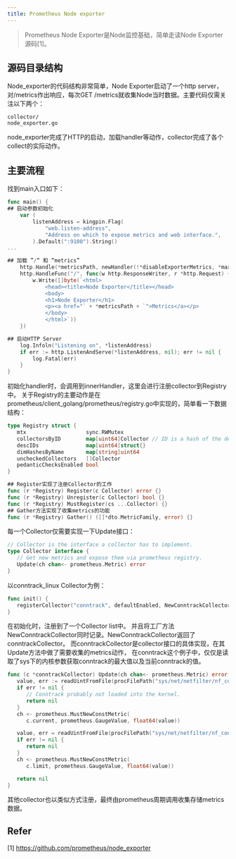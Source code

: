 ```yaml
---
title: Prometheus Node exporter
---
```




> Prometheus Node Exporter是Node监控基础，简单走读Node Exporter源码[1]。



## 源码目录结构

Node_exporter的代码结构非常简单，Node Exporter启动了一个http server，对/metrics作出响应，每次GET /metrics就收集Node当时数据。主要代码仅需关注以下两个：

```
collector/
node_exporter.go
```



node_exporter完成了HTTP的启动，加载handler等动作，collector完成了各个collect的实际动作。



## 主要流程

找到main入口如下：

```go
func main() {
## 启动参数初始化
	var (
		listenAddress = kingpin.Flag(
			"web.listen-address",
			"Address on which to expose metrics and web interface.",
		).Default(":9100").String()
...

## 加载 ”/“ 和 “metrics”
	http.Handle(*metricsPath, newHandler(!*disableExporterMetrics, *maxRequests))
	http.HandleFunc("/", func(w http.ResponseWriter, r *http.Request) {
		w.Write([]byte(`<html>
			<head><title>Node Exporter</title></head>
			<body>
			<h1>Node Exporter</h1>
			<p><a href="` + *metricsPath + `">Metrics</a></p>
			</body>
			</html>`))
	})

## 启动HTTP Server
	log.Infoln("Listening on", *listenAddress)
	if err := http.ListenAndServe(*listenAddress, nil); err != nil {
		log.Fatal(err)
	}
}
```



初始化handler时，会调用到innerHandler，这里会进行注册collector到Registry中。 关于Registry的主要动作是在prometheus/client_golang/prometheus/registry.go中实现的，简单看一下数据结构：



```go
type Registry struct {
   mtx                   sync.RWMutex
   collectorsByID        map[uint64]Collector // ID is a hash of the descIDs.
   descIDs               map[uint64]struct{}
   dimHashesByName       map[string]uint64
   uncheckedCollectors   []Collector
   pedanticChecksEnabled bool
}

## Register实现了注册Collector的工作
func (r *Registry) Register(c Collector) error {}
func (r *Registry) Unregister(c Collector) bool {}
func (r *Registry) MustRegister(cs ...Collector) {}
## Gather方法实现了收集metrics的功能
func (r *Registry) Gather() ([]*dto.MetricFamily, error) {}
```



每一个Collector仅需要实现一下Update接口：

```go
// Collector is the interface a collector has to implement.
type Collector interface {
   // Get new metrics and expose them via prometheus registry.
   Update(ch chan<- prometheus.Metric) error
}
```



以conntrack_linux Collector为例：

```go
func init() {
   registerCollector("conntrack", defaultEnabled, NewConntrackCollector)
}
```

在初始化时，注册到了一个Collector list中。 并且将工厂方法NewConntrackCollector同时记录。NewConntrackCollector返回了conntrackCollector。 而conntrackCollector是collector接口的具体实现，在其Update方法中做了需要收集的metrics动作， 在conntrack这个例子中，仅仅是读取了sys下的内核参数获取conntrack的最大值以及当前conntrack的值。

```go
func (c *conntrackCollector) Update(ch chan<- prometheus.Metric) error {
   value, err := readUintFromFile(procFilePath("sys/net/netfilter/nf_conntrack_count"))
   if err != nil {
      // Conntrack probably not loaded into the kernel.
      return nil
   }
   ch <- prometheus.MustNewConstMetric(
      c.current, prometheus.GaugeValue, float64(value))

   value, err = readUintFromFile(procFilePath("sys/net/netfilter/nf_conntrack_max"))
   if err != nil {
      return nil
   }
   ch <- prometheus.MustNewConstMetric(
      c.limit, prometheus.GaugeValue, float64(value))

   return nil
}
```



其他collector也以类似方式注册，最终由prometheus周期调用收集存储metrics数据。



## Refer

[1] https://github.com/prometheus/node_exporter